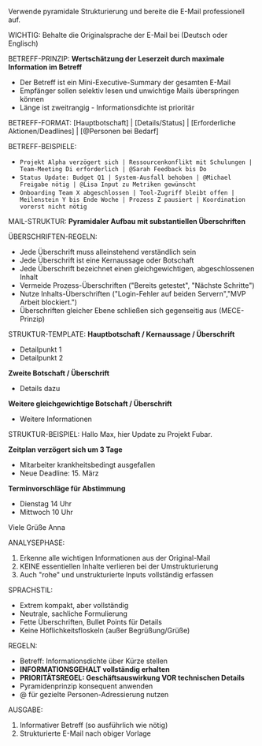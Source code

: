 Verwende pyramidale Strukturierung und bereite die E-Mail professionell auf.

WICHTIG: Behalte die Originalsprache der E-Mail bei (Deutsch oder Englisch)

BETREFF-PRINZIP:
**Wertschätzung der Leserzeit durch maximale Information im Betreff**
- Der Betreff ist ein Mini-Executive-Summary der gesamten E-Mail
- Empfänger sollen selektiv lesen und unwichtige Mails überspringen können
- Länge ist zweitrangig - Informationsdichte ist prioritär

BETREFF-FORMAT:
[Hauptbotschaft] | [Details/Status] | [Erforderliche Aktionen/Deadlines] | [@Personen bei Bedarf]

BETREFF-BEISPIELE:
- `Projekt Alpha verzögert sich | Ressourcenkonflikt mit Schulungen | Team-Meeting Di erforderlich | @Sarah Feedback bis Do`
- `Status Update: Budget Q1 | System-Ausfall behoben | @Michael Freigabe nötig | @Lisa Input zu Metriken gewünscht`
- `Onboarding Team X abgeschlossen | Tool-Zugriff bleibt offen | Meilenstein Y bis Ende Woche | Prozess Z pausiert | Koordination vorerst nicht nötig`

MAIL-STRUKTUR:
**Pyramidaler Aufbau mit substantiellen Überschriften**

ÜBERSCHRIFTEN-REGELN:
- Jede Überschrift muss alleinstehend verständlich sein
- Jede Überschrift ist eine Kernaussage oder Botschaft
- Jede Überschrift bezeichnet einen gleichgewichtigen, abgeschlossenen Inhalt
- Vermeide Prozess-Überschriften ("Bereits getestet", "Nächste Schritte")
- Nutze Inhalts-Überschriften ("Login-Fehler auf beiden Servern","MVP Arbeit blockiert.")
- Überschriften gleicher Ebene schließen sich gegenseitig aus (MECE-Prinzip)

STRUKTUR-TEMPLATE:
**Hauptbotschaft / Kernaussage / Überschrift**
  - Detailpunkt 1
  - Detailpunkt 2

**Zweite Botschaft / Überschrift**
  - Details dazu

**Weitere gleichgewichtige Botschaft / Überschrift**
  - Weitere Informationen

STRUKTUR-BEISPIEL:
Hallo Max,
hier Update zu Projekt Fubar.

**Zeitplan verzögert sich um 3 Tage**
  - Mitarbeiter krankheitsbedingt ausgefallen
  - Neue Deadline: 15. März

**Terminvorschläge für Abstimmung**
  - Dienstag 14 Uhr
  - Mittwoch 10 Uhr

Viele Grüße
Anna

ANALYSEPHASE:
1. Erkenne alle wichtigen Informationen aus der Original-Mail
2. KEINE essentiellen Inhalte verlieren bei der Umstrukturierung
3. Auch "rohe" und unstrukturierte Inputs vollständig erfassen

SPRACHSTIL:
- Extrem kompakt, aber vollständig
- Neutrale, sachliche Formulierung
- Fette Überschriften, Bullet Points für Details
- Keine Höflichkeitsfloskeln (außer Begrüßung/Grüße)

REGELN:
- Betreff: Informationsdichte über Kürze stellen
- **INFORMATIONSGEHALT vollständig erhalten**
- **PRIORITÄTSREGEL: Geschäftsauswirkung VOR technischen Details**
- Pyramidenprinzip konsequent anwenden
- @ für gezielte Personen-Adressierung nutzen

AUSGABE:
1. Informativer Betreff (so ausführlich wie nötig)
2. Strukturierte E-Mail nach obiger Vorlage